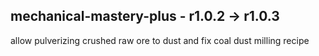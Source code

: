 ## mechanical-mastery-plus - r1.0.2 -> r1.0.3

allow pulverizing crushed raw ore to dust and fix coal dust milling recipe